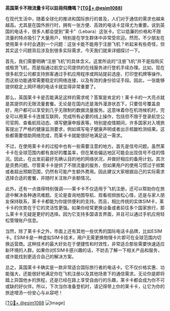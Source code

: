 **英国莱卡不限流量卡可以註冊飛機嗎？[[TG💪+ @esim1088](https://t.me/s/esim1088)]**

在现代生活中，随着全球化的推进和国际旅行的普及，人们对于通信的需求也越来越高。尤其是在国外旅行时，拥有一张方便、高效的电话卡显得尤为重要。说到英国的电话卡，很多人都会提到“莱卡”（Lebara）这张卡。它以低廉的价格和不限流量的特点吸引了大量用户，特别是在学生群体中非常受欢迎。然而，不少朋友在使用莱卡卡时会遇到一个问题：这张卡能不能用于注册飞机？听起来有些奇怪，但其实这个问题背后涉及到很多实际需求，今天我们就来详细探讨一下。

首先，我们需要明确“注册飞机”的具体含义。这里所说的“注册飞机”并不是指购买或租赁飞机，而是指通过航空公司提供的在线服务进行登机手续办理。比如，现在很多航空公司都支持旅客通过手机应用程序或网站提前选座、打印登机牌等操作。而这些功能通常需要稳定的网络连接，以及有效的身份验证手段。因此，一张能够提供稳定上网环境的电话卡就显得非常重要了。

那么，英国莱卡卡是否能满足这样的需求呢？答案是肯定的！莱卡卡的一大亮点就是其提供的无限流量套餐。无论是在国内还是海外漫游状态下，只要信号覆盖良好，用户都可以享受到几乎无限制的数据流量服务。这意味着你在机场候机时，完全可以用莱卡卡连接互联网，完成所有必要的线上操作，包括但不限于登录航空公司官网、查看航班动态、填写健康申报表等。特别是疫情期间，许多国家对入境旅客提出了严格的健康监测要求，例如填写电子健康声明或者出示核酸检测结果。这些都需要借助网络完成，而莱卡卡就能很好地满足这一需求。

不过，在使用莱卡卡的过程中也有一些需要注意的地方。首先是信号问题。虽然莱卡卡在全球范围内都有良好的覆盖率，但在某些偏远地区可能会出现信号不佳的情况。因此，在出发前最好先确认目的地的网络状况，并做好相应的备用计划。其次是资费问题。尽管莱卡卡提供了不限流量的服务，但如果用户的使用习惯过于频繁或者超出预期范围，仍然有可能产生额外费用。因此建议大家根据自己的实际需求选择合适的套餐，并随时关注账户余额情况。

此外，还有一点值得特别强调——莱卡卡不仅适用于飞机注册，还可以帮助你在旅途中解决各种通讯难题。无论是查询地图导航、观看视频放松心情，还是与家人朋友保持联系，莱卡卡都能为你提供便利的支持。而且，相比传统的实体SIM卡，莱卡卡的优势在于它的灵活性更强。如果你经常更换设备或者前往多个国家旅行，那么莱卡卡无疑是更好的选择。因为它支持多国语言界面，并且可以通过手机应用轻松管理账户信息。

当然，除了莱卡卡之外，市面上还有其他一些优秀的国际电话卡品牌，比如ESIM卡。ESIM卡是一种虚拟SIM卡技术，用户无需更换物理卡片即可在全球范围内切换运营商。这种技术的最大好处在于便捷性和时效性，非常适合那些需要快速适应新环境的人群。如果你对ESIM卡感兴趣的话，不妨去了解一下相关产品和服务，或许能找到更适合自己的解决方案。

总之，英国莱卡卡确实是一款非常适合国际旅行者的电话卡。它不仅价格实惠、功能强大，还能很好地满足你在飞机注册以及其他场景下的通信需求。无论你是即将踏上异国他乡的旅程，还是已经在路上享受自由行的乐趣，莱卡卡都会成为你不可或缺的好伙伴。所以，下次当你准备登机时，请记得带上你的莱卡卡，让它为你的旅途增添一份安心与从容吧！

[[TG💪+ @esim1088](https://t.me/s/esim1088) ![Image](https://i.postimg.cc/4NQfJmqS/Snipaste-2025-05-13-00-14-12.png)]